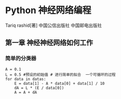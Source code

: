 # Python 神经网络编程
Tariq rashid[著] 中国公信出版社 中国邮电出版社

## 第一章 神经神经网络如何工作

### 简单的分类器

```
A = 0.1
L = 0.5 #预设的初始值 # 进行简单的拟合  一个可循环的过程
for data in datas:
    E = data[1] - A * data[0] + data[1] / 10
    dA = L * (E / data[0])
    A = A + dA
```
